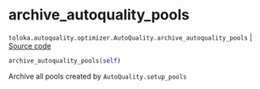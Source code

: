 # archive_autoquality_pools
`toloka.autoquality.optimizer.AutoQuality.archive_autoquality_pools` | [Source code](https://github.com/Toloka/toloka-kit/blob/v1.2.2/src/autoquality/optimizer.py#L435)

```python
archive_autoquality_pools(self)
```

Archive all pools created by `AutoQuality.setup_pools`

